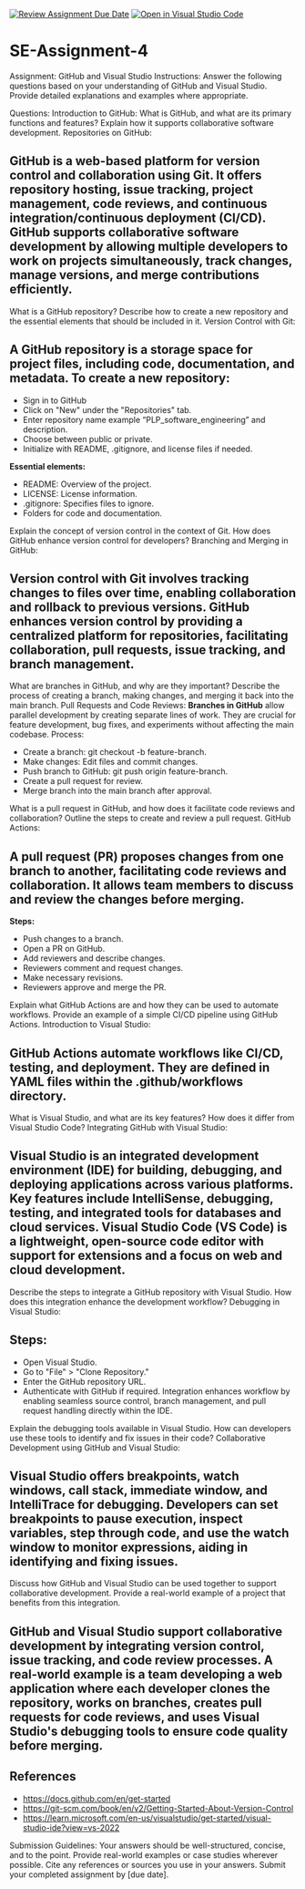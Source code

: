 [![Review Assignment Due Date](https://classroom.github.com/assets/deadline-readme-button-22041afd0340ce965d47ae6ef1cefeee28c7c493a6346c4f15d667ab976d596c.svg)](https://classroom.github.com/a/GvXCZgfk)
[![Open in Visual Studio Code](https://classroom.github.com/assets/open-in-vscode-2e0aaae1b6195c2367325f4f02e2d04e9abb55f0b24a779b69b11b9e10269abc.svg)](https://classroom.github.com/online_ide?assignment_repo_id=15495971&assignment_repo_type=AssignmentRepo)
# SE-Assignment-4
Assignment: GitHub and Visual Studio
Instructions:
Answer the following questions based on your understanding of GitHub and Visual Studio. Provide detailed explanations and examples where appropriate.

Questions:
Introduction to GitHub:
What is GitHub, and what are its primary functions and features? Explain how it supports collaborative software development.
Repositories on GitHub:
## **GitHub** is a web-based platform for version control and collaboration using Git. It offers repository hosting, issue tracking, project management, code reviews, and continuous integration/continuous deployment (CI/CD). GitHub supports collaborative software development by allowing multiple developers to work on projects simultaneously, track changes, manage versions, and merge contributions efficiently.


What is a GitHub repository? Describe how to create a new repository and the essential elements that should be included in it.
Version Control with Git:
## **A GitHub repository** is a storage space for project files, including code, documentation, and metadata. To create a new repository:
  - Sign in to GitHub
  - Click on "New" under the "Repositories" tab.
  - Enter repository name example “PLP_software_engineering” and description.
  - Choose between public or private.
  - Initialize with README, .gitignore, and license files if needed.

**Essential elements:**
  - README: Overview of the project.
  - LICENSE: License information.
  - .gitignore: Specifies files to ignore.
  - Folders for code and documentation.


Explain the concept of version control in the context of Git. How does GitHub enhance version control for developers?
Branching and Merging in GitHub:
## **Version control** with Git involves tracking changes to files over time, enabling collaboration and rollback to previous versions. GitHub enhances version control by providing a centralized platform for repositories, facilitating collaboration, pull requests, issue tracking, and branch management.


What are branches in GitHub, and why are they important? Describe the process of creating a branch, making changes, and merging it back into the main branch.
Pull Requests and Code Reviews:
**Branches in GitHub** allow parallel development by creating separate lines of work. They are crucial for feature development, bug fixes, and experiments without affecting the main codebase.
Process:
  - Create a branch: git checkout -b feature-branch.
  - Make changes: Edit files and commit changes.
  - Push branch to GitHub: git push origin feature-branch.
  - Create a pull request for review.
  - Merge branch into the main branch after approval.


What is a pull request in GitHub, and how does it facilitate code reviews and collaboration? Outline the steps to create and review a pull request.
GitHub Actions:
## **A pull request (PR)** proposes changes from one branch to another, facilitating code reviews and collaboration. It allows team members to discuss and review the changes before merging.
**Steps:**
  - Push changes to a branch.
  - Open a PR on GitHub.
  - Add reviewers and describe changes.
  - Reviewers comment and request changes.
  - Make necessary revisions.
  - Reviewers approve and merge the PR.


Explain what GitHub Actions are and how they can be used to automate workflows. Provide an example of a simple CI/CD pipeline using GitHub Actions.
Introduction to Visual Studio:
## **GitHub Actions** automate workflows like CI/CD, testing, and deployment. They are defined in YAML files within the .github/workflows directory.


What is Visual Studio, and what are its key features? How does it differ from Visual Studio Code?
Integrating GitHub with Visual Studio:
## **Visual Studio** is an integrated development environment (IDE) for building, debugging, and deploying applications across various platforms. Key features include IntelliSense, debugging, testing, and integrated tools for databases and cloud services. Visual Studio Code (VS Code) is a lightweight, open-source code editor with support for extensions and a focus on web and cloud development.


Describe the steps to integrate a GitHub repository with Visual Studio. How does this integration enhance the development workflow?
Debugging in Visual Studio:
## **Steps:**
  - Open Visual Studio.
  - Go to "File" > "Clone Repository."
  - Enter the GitHub repository URL.
  - Authenticate with GitHub if required.
  Integration enhances workflow by enabling seamless source control, branch management, and pull request handling directly within the IDE.


Explain the debugging tools available in Visual Studio. How can developers use these tools to identify and fix issues in their code?
Collaborative Development using GitHub and Visual Studio:
## **Visual Studio** offers breakpoints, watch windows, call stack, immediate window, and IntelliTrace for debugging. Developers can set breakpoints to pause execution, inspect variables, step through code, and use the watch window to monitor expressions, aiding in identifying and fixing issues.


Discuss how GitHub and Visual Studio can be used together to support collaborative development. Provide a real-world example of a project that benefits from this integration.
## **GitHub** and **Visual Studio** support collaborative development by integrating version control, issue tracking, and code review processes. A real-world example is a team developing a web application where each developer clones the repository, works on branches, creates pull requests for code reviews, and uses Visual Studio's debugging tools to ensure code quality before merging.


## **References**
  - https://docs.github.com/en/get-started
  - https://git-scm.com/book/en/v2/Getting-Started-About-Version-Control
  - https://learn.microsoft.com/en-us/visualstudio/get-started/visual-studio-ide?view=vs-2022

Submission Guidelines:
Your answers should be well-structured, concise, and to the point.
Provide real-world examples or case studies wherever possible.
Cite any references or sources you use in your answers.
Submit your completed assignment by [due date].
